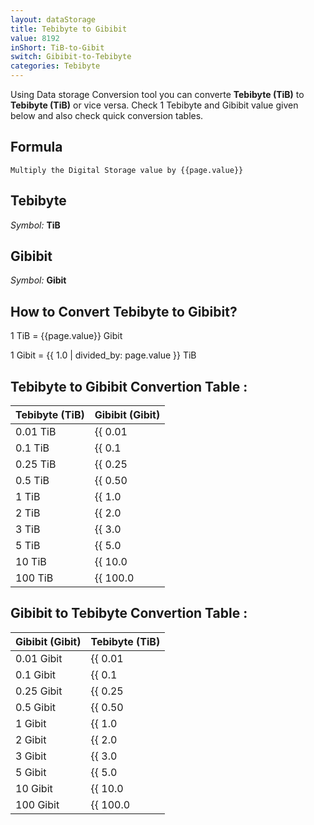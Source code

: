 ```yaml
---
layout: dataStorage
title: Tebibyte to Gibibit
value: 8192
inShort: TiB-to-Gibit
switch: Gibibit-to-Tebibyte
categories: Tebibyte
---
```


Using Data storage Conversion tool you can converte **Tebibyte (TiB)** to **Tebibyte (TiB)** or vice versa. Check 1 Tebibyte and Gibibit value given below and also check quick conversion tables.

## Formula
`Multiply the Digital Storage value by {{page.value}}`

## Tebibyte
*Symbol:* **TiB**

## Gibibit
*Symbol:* **Gibit**

## How to Convert Tebibyte to Gibibit?

1 TiB = {{page.value}} Gibit

1 Gibit = {{ 1.0 | divided_by: page.value }} TiB


## Tebibyte to Gibibit Convertion Table :

| Tebibyte (TiB) | Gibibit (Gibit) |
| ---- | ---- |
| 0.01 TiB | {{ 0.01 | times: page.value }} Gibit |
| 0.1 TiB | {{ 0.1 | times: page.value }} Gibit |
| 0.25 TiB | {{ 0.25 | times: page.value }} Gibit |
| 0.5 TiB | {{ 0.50 | times: page.value }} Gibit |
| 1 TiB | {{ 1.0 | times: page.value }} Gibit |
| 2 TiB | {{ 2.0 | times: page.value }} Gibit |
| 3 TiB | {{ 3.0 | times: page.value }} Gibit |
| 5 TiB | {{ 5.0 | times: page.value }} Gibit |
| 10 TiB | {{ 10.0 | times: page.value }} Gibit |
| 100 TiB | {{ 100.0 | times: page.value }} Gibit |

## Gibibit to Tebibyte Convertion Table :

| Gibibit (Gibit) | Tebibyte (TiB) |
| ---- | ---- |
| 0.01 Gibit | {{ 0.01 | divided_by: page.value }} TiB |
| 0.1 Gibit | {{ 0.1 | divided_by: page.value }} TiB |
| 0.25 Gibit | {{ 0.25 | divided_by: page.value }} TiB |
| 0.5 Gibit | {{ 0.50 | divided_by: page.value }} TiB |
| 1 Gibit | {{ 1.0 | divided_by: page.value }} TiB |
| 2 Gibit | {{ 2.0 | divided_by: page.value }} TiB |
| 3 Gibit | {{ 3.0 | divided_by: page.value }} TiB |
| 5 Gibit | {{ 5.0 | divided_by: page.value }} TiB |
| 10 Gibit | {{ 10.0 | divided_by: page.value }} TiB |
| 100 Gibit | {{ 100.0 | divided_by: page.value }} TiB |


<script>
document.getElementById('selectInput')[17].selected = true
document.getElementById('selectOutput')[11].selected = true
</script>
